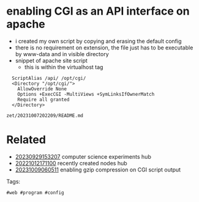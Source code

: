 # enabling CGI as an API interface on apache

- i created my own script by copying and erasing the default config
- there is no requirement on extension, the file just has to be executable by www-data and in visible directory
- snippet of apache site script
  - this is within the virtualhost tag
```
  ScriptAlias /api/ /opt/cgi/
  <Directory "/opt/cgi/">
    AllowOverride None
    Options +ExecCGI -MultiViews +SymLinksIfOwnerMatch
    Require all granted
  </Directory>
```

` zet/20231007202209/README.md `

# Related

- [20230929153207](/zet/20230929153207/README.md) computer science experiments hub
- [20221012171100](/zet/20221012171100/README.md) recently created nodes hub
- [20231009060511](/zet/20231009060511/README.md) enabling gzip compression on CGI script output

Tags:

    #web #program #config
